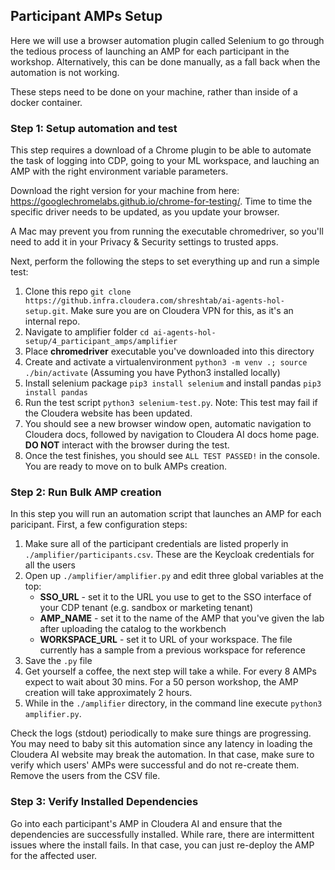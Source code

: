 ## Participant AMPs Setup

Here we will use a browser automation plugin called Selenium to go through the tedious process of launching an AMP for each participant in the workshop. Alternatively, this can be done manually, as a fall back when the automation is not working. 

These steps need to be done on your machine, rather than inside of a docker container. 

### Step 1: Setup automation and test 
This step requires a download of a Chrome plugin to be able to automate the task of logging into CDP, going to your ML workspace, and lauching an AMP with the right environment variable parameters. 

Download the right version for your machine from here: https://googlechromelabs.github.io/chrome-for-testing/. Time to time the specific driver needs to be updated, as you update your browser. 

A Mac may prevent you from running the executable chromedriver, so you'll need to add it in your Privacy & Security settings to trusted apps. 

Next, perform the following the steps to set everything up and run a simple test:
1. Clone this repo ```git clone https://github.infra.cloudera.com/shreshtab/ai-agents-hol-setup.git```.  Make sure you are on Cloudera VPN for this, as it's an internal repo.
2. Navigate to amplifier folder ```cd ai-agents-hol-setup/4_participant_amps/amplifier```
3. Place **chromedriver** executable you've downloaded into this directory
4. Create and activate a virtualenvironment ```python3 -m venv .; source ./bin/activate``` (Assuming you have Python3 installed locally)
4. Install selenium package ```pip3 install selenium``` and install pandas ```pip3 install pandas```
5. Run the test script ```python3 selenium-test.py```. Note: This test may fail if the Cloudera website has been updated.
6. You should see a new browser window open, automatic navigation to Cloudera docs, followed by navigation to Cloudera AI docs home page. **DO NOT** interact with the browser during the test.
7. Once the test finishes, you should see ```ALL TEST PASSED!``` in the console. You are ready to move on to bulk AMPs creation.

### Step 2: Run Bulk AMP creation
In this step you will run an automation script that launches an AMP for each paricipant. First, a few configuration steps:
1. Make sure all of the participant credentials are listed properly in ```./amplifier/participants.csv```. These are the Keycloak credentials for all the users
2. Open up ```./amplifier/amplifier.py``` and edit three global variables at the top:
    * **SSO_URL** - set it to the URL you use to get to the SSO interface of your CDP tenant (e.g. sandbox or marketing tenant)
    * **AMP_NAME** - set it to the name of the AMP that you've given the lab after uploading the catalog to the workbench
    * **WORKSPACE_URL** - set it to URL of your workspace. The file currently has a sample from a previous workspace for reference
3. Save the ```.py``` file
4. Get yourself a coffee, the next step will take a while. For every 8 AMPs expect to wait about 30 mins. For a 50 person workshop, the AMP creation will take approximately 2 hours.
5. While in the ```./amplifier``` directory, in the command line execute ```python3 amplifier.py```.

Check the logs (stdout) periodically to make sure things are progressing. You may need to baby sit this automation since any latency in loading the Cloudera AI website may break the automation. In that case, make sure to verify which users' AMPs were successful and do not re-create them. Remove the users from the CSV file.

### Step 3: Verify Installed Dependencies

Go into each participant's AMP in Cloudera AI and ensure that the dependencies are successfully installed. While rare, there are intermittent issues where the install fails. In that case, you can just re-deploy the AMP for the affected user.
